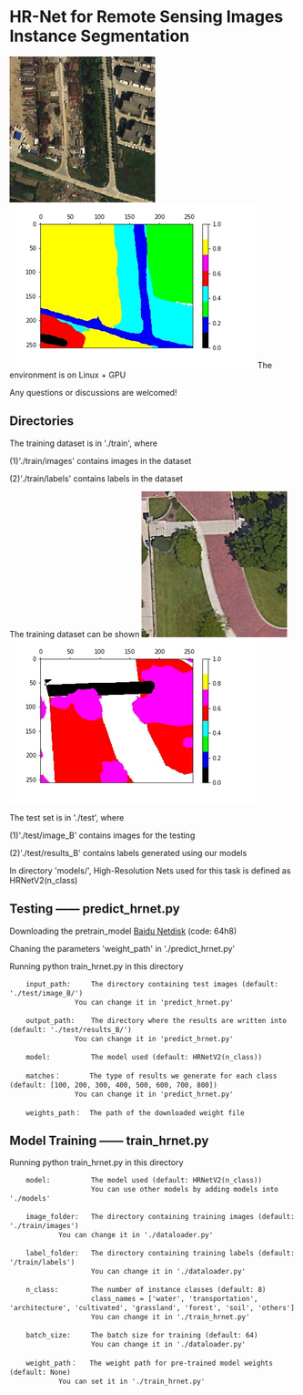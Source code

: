 # HR-Net for Remote Sensing Images Instance Segmentation
![testimg](test/image_B/1925.jpg) 
![testlab](test/results_B/1925.jpg)
The environment is on Linux + GPU

Any questions or discussions are welcomed!

## Directories
The training dataset is in './train', where

(1)'./train/images' contains images in the dataset

(2)'./train/labels' contains labels in the dataset

The training dataset can be shown
![trainimg](train/images/695.jpg) 
![trainlab](train/labels/695.jpg)

The test set is in './test', where

(1)'./test/image_B' contains images for the testing

(2)'./test/results_B' contains labels generated using our models

In directory 'models/', High-Resolution Nets used for this task is defined as HRNetV2(n_class)

## Testing  ——  predict_hrnet.py

Downloading the pretrain_model [Baidu Netdisk](https://pan.baidu.com/s/1Zbsd-NAI9MGXVGCwCjd2sg) (code: 64h8)

Chaning the parameters 'weight_path' in './predict_hrnet.py'

Running python train_hrnet.py in this directory
        
        input_path:     The directory containing test images (default: './test/image_B/')
        			You can change it in 'predict_hrnet.py'

        output_path:    The directory where the results are written into (default: './test/results_B/')
		        	You can change it in 'predict_hrnet.py'
        
        model:          The model used (default: HRNetV2(n_class))
        
        matches：       The type of results we generate for each class (default: [100, 200, 300, 400, 500, 600, 700, 800])
        			You can change it in 'predict_hrnet.py'

        weights_path：  The path of the downloaded weight file


## Model Training  ——  train_hrnet.py

Running python train_hrnet.py in this directory

        model:          The model used (default: HRNetV2(n_class))
	                	You can use other models by adding models into './models'

        image_folder:   The directory containing training images (default: './train/images')
				You can change it in './dataloader.py'

        label_folder:   The directory containing training labels (default: '/train/labels')
	              		You can change it in './dataloader.py'

        n_class:        The number of instance classes (default: 8)
	            		class_names = ['water', 'transportation', 'architecture', 'cultivated', 'grassland', 'forest', 'soil', 'others']
	            		You can change it in './train_hrnet.py'

        batch_size:  	The batch size for training (default: 64)
	             		You can change it in './dataloader.py'

        weight_path：   The weight path for pre-trained model weights (default: None)
				You can set it in './train_hrnet.py'
